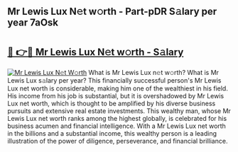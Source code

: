 ## Mr Lewis Lux N𝚎t w𝚘rth - Part-pDR S𝚊lary per year 7aOsk

# <h2><a href="http://gc3rdfm.nevu.top/?p=Mr+Lewis+Lux">🔗 👉🔴 Mr Lewis Lux N𝚎t w𝚘rth - S𝚊lary</a></h2>

[![Mr Lewis Lux N𝚎t W𝚘rth](https://i.imgur.com/Oavwk0R.jpeg)](http://gc3rdfm.nevu.top/?p=Mr+Lewis+Lux)
What is Mr Lewis Lux n𝚎t w𝚘rth? What is Mr Lewis Lux s𝚊lary per year?
This financially successful person's Mr Lewis Lux net worth is considerable, making him one of the wealthiest in his field. His income from his job is substantial, but it is overshadowed by Mr Lewis Lux net worth, which is thought to be amplified by his diverse business pursuits and extensive real estate investments. This wealthy man, whose Mr Lewis Lux net worth ranks among the highest globally, is celebrated for his business acumen and financial intelligence. With a Mr Lewis Lux net worth in the billions and a substantial income, this wealthy person is a leading illustration of the power of diligence, perseverance, and financial brilliance.
